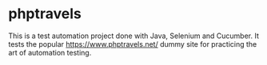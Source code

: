 # phptravels

This is a test automation project done with Java, Selenium and Cucumber.
It tests the popular https://www.phptravels.net/ dummy site for practicing the art of automation testing.
